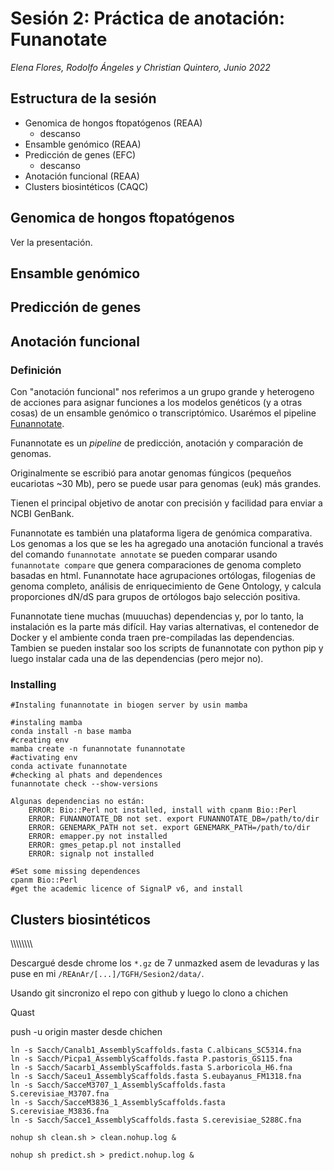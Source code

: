 # Sesión 2: Práctica de anotación: Funanotate
*Elena Flores, Rodolfo Ángeles y Christian Quintero, Junio 2022*

## Estructura de la sesión

* Genomica de hongos ftopatógenos (REAA)
	* descanso
* Ensamble genómico (REAA)
* Predicción de genes (EFC)
	* descanso
* Anotación funcional (REAA)
* Clusters biosintéticos (CAQC)

## Genomica de hongos ftopatógenos
Ver la presentación.

## Ensamble genómico

## Predicción de genes

## Anotación funcional
### Definición
Con "anotación funcional" nos referimos a un grupo grande y heterogeno de acciones para asignar funciones a los modelos genéticos (y a otras cosas) de un ensamble genómico o transcriptómico.
Usarémos el pipeline [Funannotate](https://funannotate.readthedocs.io/en/latest/index.html).

Funannotate es un *pipeline* de predicción, anotación y comparación de genomas.

Originalmente se escribió para anotar genomas fúngicos (pequeños eucariotas ~30 Mb), pero se puede usar para genomas (euk) más grandes.

Tienen el principal objetivo de anotar con precisión y facilidad para enviar a NCBI GenBank.

Funannotate es también una plataforma ligera de genómica comparativa. Los genomas a los que se les ha agregado una anotación funcional a través del comando `funannotate annotate` se pueden comparar usando `funannotate compare` que genera comparaciones de genoma completo basadas en html. Funannotate hace agrupaciones ortólogas, filogenias de genoma completo, análisis de enriquecimiento de Gene Ontology, y calcula proporciones dN/dS para grupos de ortólogos bajo selección positiva.

Funannotate tiene muchas (muuuchas) dependencias y, por lo tanto, la instalación es la parte más difícil. Hay varias alternativas, el contenedor de Docker y el ambiente conda traen pre-compiladas las dependencias. Tambien se pueden instalar soo los scripts de funannotate con python pip y luego instalar cada una de las dependencias (pero mejor no).

### Installing
```
#Instaling funannotate in biogen server by usin mamba

#instaling mamba
conda install -n base mamba
#creating env
mamba create -n funannotate funannotate
#activating env
conda activate funannotate
#checking al phats and dependences
funannotate check --show-versions

```
```
Algunas dependencias no están:
	ERROR: Bio::Perl not installed, install with cpanm Bio::Perl
	ERROR: FUNANNOTATE_DB not set. export FUNANNOTATE_DB=/path/to/dir
	ERROR: GENEMARK_PATH not set. export GENEMARK_PATH=/path/to/dir
	ERROR: emapper.py not installed
	ERROR: gmes_petap.pl not installed
	ERROR: signalp not installed
```

```
#Set some missing dependences
cpanm Bio::Perl
#get the academic licence of SignalP v6, and install

```

## Clusters biosintéticos






\\\\\\\\\\\\\\\\

Descargué desde chrome los `*.gz` de 7 unmazked asem de levaduras y las puse en mi `/REAnAr/[...]/TGFH/Sesion2/data/`.

Usando git sincronizo el repo con github y luego lo clono a chichen

Quast

push -u origin master desde chichen


```
ln -s Sacch/Canalb1_AssemblyScaffolds.fasta C.albicans_SC5314.fna
ln -s Sacch/Picpa1_AssemblyScaffolds.fasta P.pastoris_GS115.fna
ln -s Sacch/Sacarb1_AssemblyScaffolds.fasta S.arboricola_H6.fna
ln -s Sacch/Saceu1_AssemblyScaffolds.fasta S.eubayanus_FM1318.fna
ln -s Sacch/SacceM3707_1_AssemblyScaffolds.fasta S.cerevisiae_M3707.fna
ln -s Sacch/SacceM3836_1_AssemblyScaffolds.fasta S.cerevisiae_M3836.fna
ln -s Sacch/Sacce1_AssemblyScaffolds.fasta S.cerevisiae_S288C.fna
```


`nohup sh clean.sh > clean.nohup.log &`

`nohup sh predict.sh > predict.nohup.log &
`


